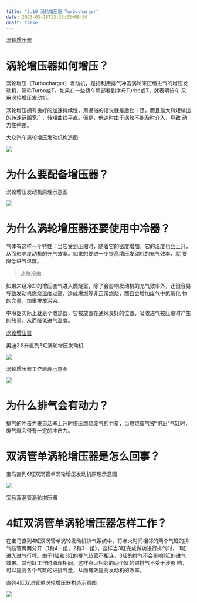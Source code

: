```yaml
---
title: "3.10 涡轮增压器 Turbocharger"
date: 2023-03-18T13:33:05+08:00
draft: false
---
```


[涡轮增压器](http://v.youku.com/v_show/id_XMTY5MDU1NzAzMg==.html)

# 涡轮增压器如何增压？

涡轮增压（Turbocharger）发动机，是指利用排气冲击涡轮来压缩进气的增压发动机，简称Turbo或T。如果在一些轿车尾部看到字母Turbo或T，就表明该车
采用涡轮增压发动机。

涡轮增压拥有良好的加速持续性，用通俗的话说就是后劲十足，而且最大转矩输出的转速范围宽广，转矩曲线平直。但是，低速时由于涡轮不能及时介入，导致
动力性稍差。

大众汽车涡轮增压发动机构造图

![](https://res.weread.qq.com/wrepub/epub_26688761_106)

# 为什么要配备增压器？

涡轮增压发动机原理示意图

![](https://res.weread.qq.com/wrepub/epub_26688761_107)

# 为什么涡轮增压器还要使用中冷器？

气体有这样一个特性：当它受到压缩时，随着它的密度增加，它的温度也会上升，从而影响发动机的充气效率。如果想要进一步提高增压发动机的充气效率，就
要降低进气温度。

> 热胀冷缩

如果未经冷却的增压空气进入燃烧室，除了会影响发动机的充气效率外，还很容易导致发动机燃烧温度过高，造成爆燃等非正常燃烧，而且会增加废气中氮氧化
物的含量，加重排放污染。

中冷器实际上就是个散热器，它被放置在通风良好的位置，吸收进气被压缩时产生的热量，从而降低进气温度。

[涡轮增压器](http://v.youku.com/v_show/id_XMTY5MDU0ODA0NA==.html)

奥迪2.5升直列5缸涡轮增压发动机

![](https://res.weread.qq.com/wrepub/epub_26688761_109)

涡轮增压器工作原理示意图

![](https://res.weread.qq.com/wrepub/epub_26688761_110)

# 为什么排气会有动力？

排气的冲击力来自活塞上升时挤压燃烧废气的力量，当燃烧废气被“挤出”气缸时，废气就会带有一定的冲击力。

# 双涡管单涡轮增压器是怎么回事？

宝马直列6缸双涡管单涡轮增压发动机原理示意图

![](https://res.weread.qq.com/wrepub/epub_26688761_111)

[宝马双涡管涡轮增压器](http://v.youku.com/v_show/id_XMTY5MDU5ODE5Mg==.html)

# 4缸双涡管单涡轮增压器怎样工作？

在宝马直列4缸双涡管单涡轮发动机排气系统中，将点火时间相邻的两个气缸的排气歧管两两分开（1和4一组，2和3一组），这样当3缸完成做功进行排气时，
1缸进入进气行程。由于1缸和3缸的排气歧管不相连，3缸的排气不会影响1缸的进气效果。其他缸工作时原理相同。这样点火相邻的两个缸的进排气不受干涉影
响，可以提高各个气缸的进排气量，从而有效提高发动机的效率。

直列4缸双涡管单涡轮增压器构造示意图

![](https://res.weread.qq.com/wrepub/epub_26688761_113)

